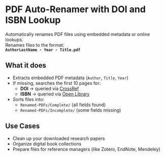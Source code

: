 # PDF Auto-Renamer with DOI and ISBN Lookup
Automatically renames PDF files using embedded metadata or online lookups.  
Renames files to the format:  
**`AuthorLastName - Year - Title.pdf`**

## What it does
- Extracts embedded PDF metadata (`Author`, `Title`, `Year`)
- If missing, searches the first 10 pages for:
  - **DOI** → queried via [CrossRef](https://www.crossref.org/)
  - **ISBN** → queried via [Open Library](https://openlibrary.org/dev/docs/api/books)
- Sorts files into:
  - `Renamed-PDFs/Complete/` (all fields found)
  - `Renamed-PDFs/Incomplete/` (some fields missing)

## Use Cases
- Clean up your downloaded research papers
- Organize digital book collections
- Prepare files for reference managers (like Zotero, EndNote, Mendeley)
